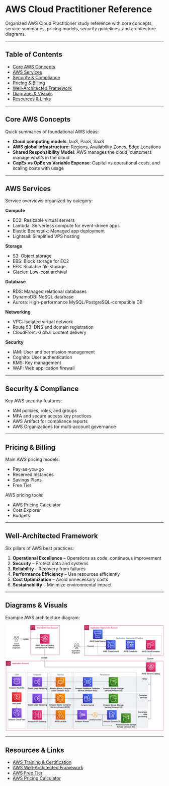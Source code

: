 # AWS Cloud Practitioner Reference

Organized AWS Cloud Practitioner study reference with core concepts, service summaries, pricing models, security guidelines, and architecture diagrams.

---

## Table of Contents
- [Core AWS Concepts](#core-aws-concepts)
- [AWS Services](#aws-services)
- [Security & Compliance](#security--compliance)
- [Pricing & Billing](#pricing--billing)
- [Well-Architected Framework](#well-architected-framework)
- [Diagrams & Visuals](#diagrams--visuals)
- [Resources & Links](#resources--links)

---

## Core AWS Concepts
Quick summaries of foundational AWS ideas:
- **Cloud computing models**: IaaS, PaaS, SaaS
- **AWS global infrastructure**: Regions, Availability Zones, Edge Locations
- **Shared Responsibility Model**: AWS manages the cloud, customers manage what’s in the cloud
- **CapEx vs OpEx vs Variable Expense**: Capital vs operational costs, and scaling costs with usage

---

## AWS Services
Service overviews organized by category:

**Compute**
- EC2: Resizable virtual servers
- Lambda: Serverless compute for event-driven apps
- Elastic Beanstalk: Managed app deployment
- Lightsail: Simplified VPS hosting

**Storage**
- S3: Object storage
- EBS: Block storage for EC2
- EFS: Scalable file storage
- Glacier: Low-cost archival

**Database**
- RDS: Managed relational databases
- DynamoDB: NoSQL database
- Aurora: High-performance MySQL/PostgreSQL-compatible DB

**Networking**
- VPC: Isolated virtual network
- Route 53: DNS and domain registration
- CloudFront: Global content delivery

**Security**
- IAM: User and permission management
- Cognito: User authentication
- KMS: Key management
- WAF: Web application firewall

---

## Security & Compliance
Key AWS security features:
- IAM policies, roles, and groups
- MFA and secure access key practices
- AWS Artifact for compliance reports
- AWS Organizations for multi-account governance

---

## Pricing & Billing
Main AWS pricing models:
- Pay-as-you-go
- Reserved Instances
- Savings Plans
- Free Tier

AWS pricing tools:
- AWS Pricing Calculator
- Cost Explorer
- Budgets

---

## Well-Architected Framework
Six pillars of AWS best practices:
1. **Operational Excellence** – Operations as code, continuous improvement
2. **Security** – Protect data and systems
3. **Reliability** – Recovery from failures
4. **Performance Efficiency** – Use resources efficiently
5. **Cost Optimization** – Avoid unnecessary costs
6. **Sustainability** – Minimize environmental impact

---

## Diagrams & Visuals
Example AWS architecture diagram:

![AWS Architecture Example](diagrams-visuals/aws-architecture-example.png)

---

## Resources & Links
- [AWS Training & Certification](https://aws.amazon.com/training/)
- [AWS Well-Architected Framework](https://aws.amazon.com/architecture/well-architected/)
- [AWS Free Tier](https://aws.amazon.com/free/)
- [AWS Pricing Calculator](https://calculator.aws/)

